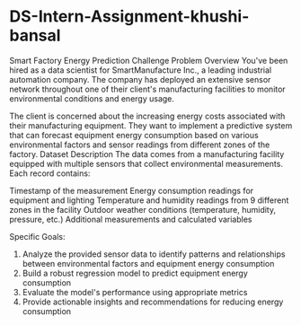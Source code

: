 # DS-Intern-Assignment-khushi-bansal
Smart Factory Energy Prediction Challenge
Problem Overview
You've been hired as a data scientist for SmartManufacture Inc., a leading industrial automation company. The company has deployed an extensive sensor network throughout one of their client's manufacturing facilities to monitor environmental conditions and energy usage.

The client is concerned about the increasing energy costs associated with their manufacturing equipment. They want to implement a predictive system that can forecast equipment energy consumption based on various environmental factors and sensor readings from different zones of the factory.
Dataset Description
The data comes from a manufacturing facility equipped with multiple sensors that collect environmental measurements. Each record contains:

Timestamp of the measurement
Energy consumption readings for equipment and lighting
Temperature and humidity readings from 9 different zones in the facility
Outdoor weather conditions (temperature, humidity, pressure, etc.)
Additional measurements and calculated variables

Specific Goals:
1. Analyze the provided sensor data to identify patterns and relationships between environmental factors and equipment energy consumption
2. Build a robust regression model to predict equipment energy consumption
3. Evaluate the model's performance using appropriate metrics
4. Provide actionable insights and recommendations for reducing energy consumption
